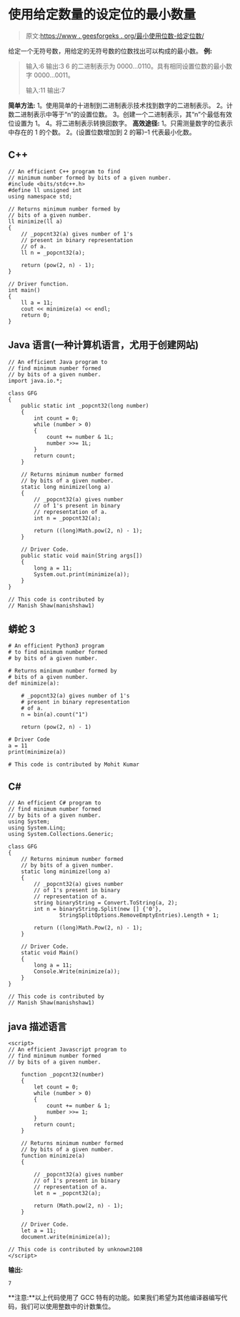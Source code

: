 # 使用给定数量的设定位的最小数量

> 原文:[https://www . geesforgeks . org/最小使用位数-给定位数/](https://www.geeksforgeeks.org/minimum-number-using-set-bits-given-number/)

给定一个无符号数，用给定的无符号数的位数找出可以构成的最小数。
**例:**

> 输入:6
> 输出:3
> 6 的二进制表示为 0000…0110。具有相同设置位数的最小数字 0000…0011。
> 
> 输入:11
> 输出:7

**简单方法:**
1。使用简单的十进制到二进制表示技术找到数字的二进制表示。
2。计数二进制表示中等于“n”的设置位数。
3。创建一个二进制表示，其“n”个最低有效位设置为 1。
4。将二进制表示转换回数字。
**高效途径:**
1。只需测量数字的位表示中存在的 1 的个数。
2。(设置位数增加到 2 的幂)–1 代表最小化数。

## C++

```
// An efficient C++ program to find
// minimum number formed by bits of a given number.
#include <bits/stdc++.h>
#define ll unsigned int
using namespace std;

// Returns minimum number formed by
// bits of a given number.
ll minimize(ll a)
{
    // _popcnt32(a) gives number of 1's
    // present in binary representation
    // of a.
    ll n = _popcnt32(a);

    return (pow(2, n) - 1);
}

// Driver function.
int main()
{
    ll a = 11;
    cout << minimize(a) << endl;
    return 0;
}
```

## Java 语言(一种计算机语言，尤用于创建网站)

```
// An efficient Java program to
// find minimum number formed
// by bits of a given number.
import java.io.*;

class GFG
{
    public static int _popcnt32(long number)
    {
        int count = 0;
        while (number > 0)
        {
            count += number & 1L;
            number >>= 1L;
        }
        return count;
    }

    // Returns minimum number formed
    // by bits of a given number.
    static long minimize(long a)
    {
        // _popcnt32(a) gives number
        // of 1's present in binary
        // representation of a.
        int n = _popcnt32(a);

        return ((long)Math.pow(2, n) - 1);
    }

    // Driver Code.
    public static void main(String args[])
    {
        long a = 11;
        System.out.print(minimize(a));
    }
}

// This code is contributed by
// Manish Shaw(manishshaw1)
```

## 蟒蛇 3

```
# An efficient Python3 program
# to find minimum number formed
# by bits of a given number.

# Returns minimum number formed by
# bits of a given number.
def minimize(a):

    # _popcnt32(a) gives number of 1's
    # present in binary representation
    # of a.
    n = bin(a).count("1")

    return (pow(2, n) - 1)

# Driver Code
a = 11
print(minimize(a))

# This code is contributed by Mohit Kumar
```

## C#

```
// An efficient C# program to
// find minimum number formed
// by bits of a given number.
using System;
using System.Linq;
using System.Collections.Generic;

class GFG
{
    // Returns minimum number formed
    // by bits of a given number.
    static long minimize(long a)
    {
        // _popcnt32(a) gives number
        // of 1's present in binary 
        // representation of a.
        string binaryString = Convert.ToString(a, 2);
        int n = binaryString.Split(new [] {'0'},
                StringSplitOptions.RemoveEmptyEntries).Length + 1;

        return ((long)Math.Pow(2, n) - 1);
    }

    // Driver Code.
    static void Main()
    {
        long a = 11;
        Console.Write(minimize(a));
    }
}

// This code is contributed by
// Manish Shaw(manishshaw1)
```

## java 描述语言

```
<script>
// An efficient Javascript program to
// find minimum number formed
// by bits of a given number.

    function _popcnt32(number)
    {
        let count = 0;
        while (number > 0)
        {
            count += number & 1;
            number >>= 1;
        }
        return count;
    }

    // Returns minimum number formed
    // by bits of a given number.
    function minimize(a)
    {

        // _popcnt32(a) gives number
        // of 1's present in binary
        // representation of a.
        let n = _popcnt32(a);

        return (Math.pow(2, n) - 1);
    }

    // Driver Code.
    let a = 11;
    document.write(minimize(a));

// This code is contributed by unknown2108
</script>
```

**输出:**

```
7
```

**注意:**以上代码使用了 GCC 特有的功能。如果我们希望为其他编译器编写代码，我们可以使用整数中的计数集位。